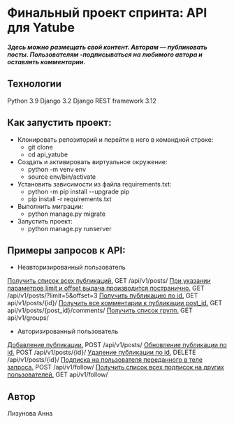 # **Финальный проект спринта: API для Yatube** 
***Здесь можно размещать свой контент.
Авторам — публиковать посты. 
Пользователям -подписываться на любимого автора и оставлять комментарии.***   
## Технологии
Python 3.9
Django 3.2
Django REST framework 3.12
## **Как запустить проект:**
+ Клонировать репозиторий и перейти в него в командной строке:
  - git clone
  - cd api_yatube
+ Cоздать и активировать виртуальное окружение:
  - python -m venv env
  - source env/bin/activate
+ Установить зависимости из файла requirements.txt:
  - python -m pip install --upgrade pip
  - pip install -r requirements.txt
+ Выполнить миграции:
  - python manage.py migrate
+ Запустить проект:
  - python manage.py runserver
## Примеры запросов к API:
+ Неавторизированный пользователь

<ins>Получить список всех публикаций.</ins>
GET /api/v1/posts/
<ins>При указании параметров limit и offset выдача производится постранично.</ins>
GET /api/v1/posts/?limit=5&offset=3
<ins>Получить публикацию по id.</ins>
GET api/v1/posts/{id}/
<ins>Получить все комментарии к публикации post_id.</ins>
GET api/v1/posts/{post_id}/comments/
<ins>Получить список групп.</ins>
GET api/v1/groups/
+ Авторизированный пользователь

<ins>Добавление публикации.</ins>
POST /api/v1/posts/
<ins>Обновление публикации по id.</ins>
POST /api/v1/posts/{id}/
<ins>Удаление публикации по id.</ins>
DELETE /api/v1/posts/{id}/
<ins>Подписка на пользователя переданного в теле запроса.</ins>
POST /api/v1/follow/
<ins>Получить список всех подписок на других пользователей.</ins>
     GET api/v1/follow/
## Автор
Лизунова Анна
